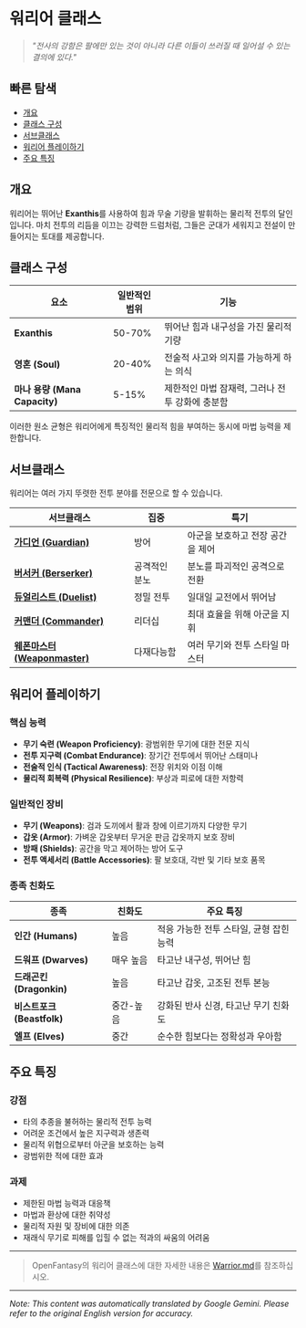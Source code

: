 # 워리어 클래스

> *"전사의 강함은 팔에만 있는 것이 아니라 다른 이들이 쓰러질 때 일어설 수 있는 결의에 있다."*

## 빠른 탐색

- [개요](#overview)
- [클래스 구성](#class-composition)
- [서브클래스](#subclasses)
- [워리어 플레이하기](#playing-a-warrior)
- [주요 특징](#notable-traits)

## 개요

워리어는 뛰어난 **Exanthis**를 사용하여 힘과 무술 기량을 발휘하는 물리적 전투의 달인입니다. 마치 전투의 리듬을 이끄는 강력한 드럼처럼, 그들은 군대가 세워지고 전설이 만들어지는 토대를 제공합니다.

## 클래스 구성

| 요소 | 일반적인 범위 | 기능 |
|---------|---------------|----------|
| **Exanthis** | 50-70% | 뛰어난 힘과 내구성을 가진 물리적 기량 |
| **영혼 (Soul)** | 20-40% | 전술적 사고와 의지를 가능하게 하는 의식 |
| **마나 용량 (Mana Capacity)** | 5-15% | 제한적인 마법 잠재력, 그러나 전투 강화에 충분함 |

이러한 원소 균형은 워리어에게 특징적인 물리적 힘을 부여하는 동시에 마법 능력을 제한합니다.

## 서브클래스

워리어는 여러 가지 뚜렷한 전투 분야를 전문으로 할 수 있습니다.

| 서브클래스 | 집중 | 특기 |
|----------|-------|-----------|
| [**가디언 (Guardian)**](Guardian.md) | 방어 | 아군을 보호하고 전장 공간을 제어 |
| [**버서커 (Berserker)**](Berserker.md) | 공격적인 분노 | 분노를 파괴적인 공격으로 전환 |
| [**듀얼리스트 (Duelist)**](Duelist.md) | 정밀 전투 | 일대일 교전에서 뛰어남 |
| [**커맨더 (Commander)**](Commander.md) | 리더십 | 최대 효율을 위해 아군을 지휘 |
| [**웨폰마스터 (Weaponmaster)**](Weaponmaster.md) | 다재다능함 | 여러 무기와 전투 스타일 마스터 |

## 워리어 플레이하기

### 핵심 능력

- **무기 숙련 (Weapon Proficiency)**: 광범위한 무기에 대한 전문 지식
- **전투 지구력 (Combat Endurance)**: 장기간 전투에서 뛰어난 스태미나
- **전술적 인식 (Tactical Awareness)**: 전장 위치와 이점 이해
- **물리적 회복력 (Physical Resilience)**: 부상과 피로에 대한 저항력

### 일반적인 장비

- **무기 (Weapons)**: 검과 도끼에서 활과 창에 이르기까지 다양한 무기
- **갑옷 (Armor)**: 가벼운 갑옷부터 무거운 판금 갑옷까지 보호 장비
- **방패 (Shields)**: 공간을 막고 제어하는 ​​방어 도구
- **전투 액세서리 (Battle Accessories)**: 팔 보호대, 각반 및 기타 보호 품목

### 종족 친화도

| 종족 | 친화도 | 주요 특징 |
|---------|----------|----------------|
| **인간 (Humans)** | 높음 | 적응 가능한 전투 스타일, 균형 잡힌 능력 |
| **드워프 (Dwarves)** | 매우 높음 | 타고난 내구성, 뛰어난 힘 |
| **드래곤킨 (Dragonkin)** | 높음 | 타고난 갑옷, 고조된 전투 본능 |
| **비스트포크 (Beastfolk)** | 중간-높음 | 강화된 반사 신경, 타고난 무기 친화도 |
| **엘프 (Elves)** | 중간 | 순수한 힘보다는 정확성과 우아함 |

## 주요 특징

### 강점

- 타의 추종을 불허하는 물리적 전투 능력
- 어려운 조건에서 높은 지구력과 생존력
- 물리적 위협으로부터 아군을 보호하는 능력
- 광범위한 적에 대한 효과

### 과제

- 제한된 마법 능력과 대응책
- 마법과 환상에 대한 취약성
- 물리적 자원 및 장비에 대한 의존
- 재래식 무기로 피해를 입힐 수 없는 적과의 싸움의 어려움

---

> OpenFantasy의 워리어 클래스에 대한 자세한 내용은 [Warrior.md](Warrior.md)를 참조하십시오.


---
_Note: This content was automatically translated by Google Gemini. Please refer to the original English version for accuracy._